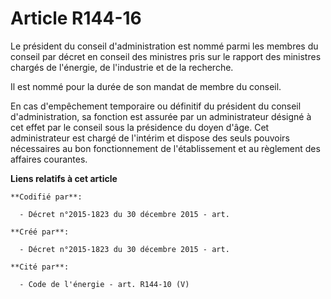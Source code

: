 # Article R144-16

Le président du conseil d'administration est nommé parmi les membres du conseil par décret en conseil des ministres pris sur
le rapport des ministres chargés de l'énergie, de l'industrie et de la recherche.

Il est nommé pour la durée de son mandat de membre du conseil.

En cas d'empêchement temporaire ou définitif du président du conseil d'administration, sa fonction est assurée par un
administrateur désigné à cet effet par le conseil sous la présidence du doyen d'âge. Cet administrateur est chargé de
l'intérim et dispose des seuls pouvoirs nécessaires au bon fonctionnement de l'établissement et au règlement des affaires
courantes.

**Liens relatifs à cet article**

	**Codifié par**:

	  - Décret n°2015-1823 du 30 décembre 2015 - art.

	**Créé par**:

	  - Décret n°2015-1823 du 30 décembre 2015 - art.

	**Cité par**:

	  - Code de l'énergie - art. R144-10 (V)
